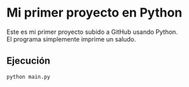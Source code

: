 # Mi primer proyecto en Python

Este es mi primer proyecto subido a GitHub usando Python.  
El programa simplemente imprime un saludo.

## Ejecución
```bash
python main.py
